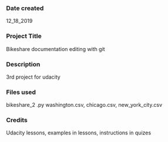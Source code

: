 ### Date created
12_18_2019

### Project Title
Bikeshare documentation editing with git

### Description
3rd project for udacity

### Files used
bikeshare_2 .py
washington.csv, chicago.csv, new_york_city.csv

### Credits
Udacity lessons, examples in lessons, instructions in quizes
